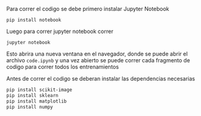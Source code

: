 Para correr el codigo se debe primero instalar Jupyter Notebook

`pip install notebook`

Luego para correr jupyter notebook correr

`jupyter notebook`

Esto abrira una nueva ventana en el navegador, donde se puede abrir el archivo `code.ipynb` y una vez abierto se puede correr cada fragmento de codigo para correr todos los entrenamientos

Antes de correr el codigo se deberan instalar las dependencias necesarias

```bash
pip install scikit-image
pip install sklearn
pip install matplotlib
pip install numpy
```
